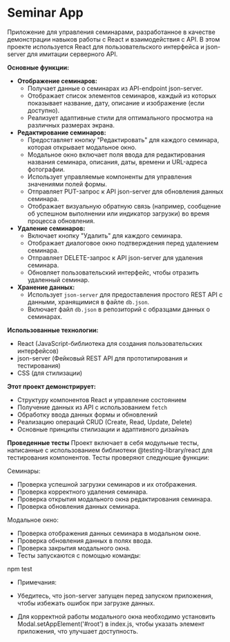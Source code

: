 # Seminar App

Приложение для управления семинарами, разработанное в качестве демонстрации навыков работы с React и взаимодействия с API. 
В этом проекте используется React для пользовательского интерфейса и json-server для имитации серверного API.

**Основные функции:**

*   **Отображение семинаров:**
    *   Получает данные о семинарах из API-endpoint json-server.
    *   Отображает список элементов семинаров, каждый из которых показывает название, дату, описание и изображение (если доступно).
    *   Реализует адаптивные стили для оптимального просмотра на различных размерах экрана.
*   **Редактирование семинаров:**
    *   Предоставляет кнопку "Редактировать" для каждого семинара, которая открывает модальное окно.
    *   Модальное окно включает поля ввода для редактирования названия семинара, описания, даты, времени и URL-адреса фотографии.
    *   Использует управляемые компоненты для управления значениями полей формы.
    *   Отправляет PUT-запрос к API json-server для обновления данных семинара.
    *   Отображает визуальную обратную связь (например, сообщение об успешном выполнении или индикатор загрузки) во время процесса обновления.
*   **Удаление семинаров:**
    *   Включает кнопку "Удалить" для каждого семинара.
    *   Отображает диалоговое окно подтверждения перед удалением семинара.
    *   Отправляет DELETE-запрос к API json-server для удаления семинара.
    *   Обновляет пользовательский интерфейс, чтобы отразить удаленный семинар.
*   **Хранение данных:**
    *   Использует `json-server` для предоставления простого REST API с данными, хранящимися в файле `db.json`.
    *   Включает файл `db.json` в репозиторий с образцами данных о семинарах.

**Использованные технологии:**

*   React (JavaScript-библиотека для создания пользовательских интерфейсов)
*   json-server (Фейковый REST API для прототипирования и тестирования)
*   CSS (для стилизации)

**Этот проект демонстрирует:**

*   Структуру компонентов React и управление состоянием
*   Получение данных из API с использованием `fetch`
*   Обработку ввода данных формы и обновлений
*   Реализацию операций CRUD (Create, Read, Update, Delete)
*   Основные принципы стилизации и адаптивного дизайнаъ
  
**Проведенные тесты**
Проект включает в себя модульные тесты, написанные с использованием библиотеки @testing-library/react для тестирования компонентов. 
Тесты проверяют следующие функции:

Семинары:

- Проверка успешной загрузки семинаров и их отображения.
- Проверка корректного удаления семинара.
- Проверка открытия модального окна редактирования семинара.
- Проверка обновления данных семинара.

Модальное окно:

- Проверка отображения данных семинара в модальном окне.
- Проверка обновления данных в полях ввода.
- Проверка закрытия модального окна.
- Тесты запускаются с помощью команды:

npm test

- Примечания:

- Убедитесь, что json-server запущен перед запуском приложения, чтобы избежать ошибок при загрузке данных.
- Для корректной работы модального окна необходимо установить Modal.setAppElement('#root') в index.js, чтобы указать элемент приложения, что улучшает доступность.
